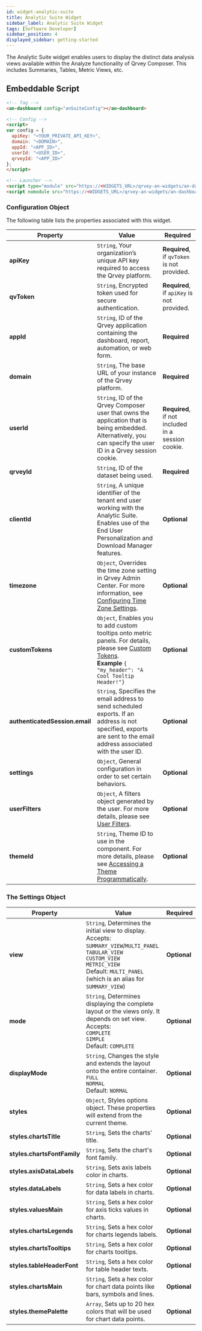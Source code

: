 ```yaml
---
id: widget-analytic-suite
title: Analytic Suite Widget
sidebar_label: Analytic Suite Widget
tags: [Software Developer]
sidebar_position: 4
displayed_sidebar: getting-started
---
```


The Analytic Suite widget enables users to display the distinct data analysis views available within the Analyze functionality of Qrvey Composer. This includes Summaries, Tables, Metric Views, etc. 

## Embeddable Script

```html
<!-- Tag -->
<an-dashboard config="anSuiteConfig"></an-dashboard>

<!-- Config -->
<script>
var config = {
  apiKey: "<YOUR_PRIVATE_API_KEY>",
  domain: "<DOMAIN>",
  appId: "<APP_ID>",
  userId: "<USER_ID>",
  qrveyId: "<APP_ID>"
};
</script>

<!-- Launcher -->
<script type="module" src="https://<WIDGETS_URL>/qrvey-an-widgets/an-dashboard/andashboard/andashboard.esm.js"></script>
<script nomodule src="https://<WIDGETS_URL>/qrvey-an-widgets/an-dashboard/andashboard/andashboard.js"></script>
```

### Configuration Object
The following table lists the properties associated with this widget. 

| **Property** | **Value** | **Required** |
| --- | --- | --- |
| **apiKey** | `String`, Your organization’s unique API key required to access the Qrvey platform. | **Required**, if `qvToken` is not provided. |
| **qvToken** | `String`, Encrypted token used for secure authentication. | **Required**, if `apiKey` is not provided. |
| **appId** | `String`, ID of the Qrvey application containing the dashboard, report, automation, or web form. | **Required** |
| **domain** | `String`, The base URL of your instance of the Qrvey platform. | **Required** | 
| **userId** | `String`, ID of the Qrvey Composer user that owns the application that is being embedded. Alternatively, you can specify the user ID in a Qrvey session cookie. | **Required**, if not included in a session cookie. |
| **qrveyId** | `String`, ID of the dataset being used.| **Required** |
| **clientId** | `String`, A unique identifier of the tenant end user working with the Analytic Suite. Enables use of the End User Personalization and Download Manager features. | **Optional** |
| **timezone** | `Object`, Overrides the time zone setting in Qrvey Admin Center. For more information, see [Configuring Time Zone Settings](../../10-Timezone%20Settings/timezone-support.md). | **Optional** | 
| **customTokens**| `Object`, Enables you to add custom tooltips onto metric panels. For details, please see [Custom Tokens](../customTokens.md). <br /> **Example** `{ "my_header": "A Cool Tooltip Header!"}`| **Optional** |
| **authenticatedSession.email** | `String`, Specifies the email address to send scheduled exports. If an address is not specified, exports are sent to the email address associated with the user ID. | **Optional** | 
| **settings** | `Object`, General configuration in order to set certain behaviors. | **Optional** |
| **userFilters**| `Object`, A filters object generated by the user. For more details, please see [User Filters](../filters-embedded-scenarios.md).| **Optional** |
| **themeId** | `String`, Theme ID to use in the component. For more details, please see [Accessing a Theme Programmatically](../../../composer/Creating%20Charts/setting-chart-styles#accessing-a-theme-programmatically). | **Optional** |


### The Settings Object

| **Property** | **Value** | **Required** |
| --- | --- | --- |
| **view** | `String`, Determines the initial view to display. Accepts: <br /> `SUMMARY_VIEW`/`MULTI_PANEL` <br /> `TABULAR_VIEW` <br /> `CUSTOM_VIEW` <br />`METRIC_VIEW` <br /> Default: `MULTI_PANEL` (which is an alias for `SUMMARY_VIEW`) | **Optional** |
| **mode** | `String`, Determines displaying the complete layout or the views only. It depends on set view. Accepts: <br /> `COMPLETE` <br /> `SIMPLE` <br /> Default: `COMPLETE` | **Optional** |
| **displayMode** | `String`, Changes the style and extends the layout onto the entire container. <br /> `FULL` <br /> `NORMAL` <br /> Default: `NORMAL`| **Optional** |
| **styles** | `Object`, Styles options object. These properties will extend from the current theme. | **Optional** |
| **styles.chartsTitle** | `String`, Sets the charts' title. | **Optional** | 
| **styles.chartsFontFamily** | `String`, Sets the chart's font family. | **Optional** | 
| **styles.axisDataLabels** | `String`, Sets axis labels color in charts. | **Optional** | 
| **styles.dataLabels** | `String`, Sets a hex color for data labels in charts. | **Optional** | 
| **styles.valuesMain** | `String`, Sets a hex color for axis ticks values in charts. | **Optional** | 
| **styles.chartsLegends** | `String`, Sets a hex color for charts legends labels. | **Optional** | 
| **styles.chartsTooltips** | `String`, Sets a hex color for charts tooltips.| **Optional** |  
| **styles.tableHeaderFont** | `String`, Sets a hex color for table header texts. | **Optional** | 
| **styles.chartsMain** | `String`, Sets a hex color for chart data points like bars, symbols and lines. | **Optional** | 
| **styles.themePalette** | `Array`, Sets up to 20 hex colors that will be used for chart data points. | **Optional** | 
